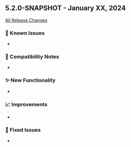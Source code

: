 ## 5.2.0-SNAPSHOT - January XX, 2024

[All Release Changes](https://github.com/SAP/cloud-sdk-java/releases/tag/rel%2F5.X.0)

### 🚧 Known Issues

-

### 🔧 Compatibility Notes

-

### ✨ New Functionality

- 

### 📈 Improvements

-

### 🐛 Fixed Issues

-
